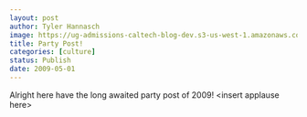 ```yaml
---
layout: post
author: Tyler Hannasch
image: https://ug-admissions-caltech-blog-dev.s3-us-west-1.amazonaws.com/old_pictures/caltech_as_it_happens/6a0105349b8251970b0115706475e2970b.jpg
title: Party Post!
categories: [culture]
status: Publish
date: 2009-05-01
---
```


Alright here have the long awaited party post of 2009! &lt;insert applause here&gt;

